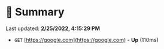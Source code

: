 # 📖 Summary
Last updated: **2/25/2022, 4:15:29 PM**

- `GET` [https://google.com](https://google.com) - **Up** (110ms)
